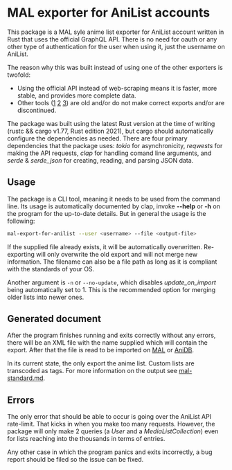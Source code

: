 # MAL exporter for AniList accounts

This package is a MAL syle anime list exporter for AniList account written in Rust that uses the official GraphQL API. There is no need for oauth or any other type of authentication for the user when using it, just the username on AniList. 

The reason why this was built instead of using one of the other exporters is twofold:
- Using the official API instead of web-scraping means it is faster, more stable, and provides more complete data.
- Other tools ([1](https://anilist.co/forum/thread/4381) [2](https://malscraper.azurewebsites.net/) [3](https://github.com/nathanwentworth/anilist-to-mal)) are old and/or do not make correct exports and/or are discontinued.

The package was built using the latest Rust version at the time of writing (rustc && cargo v1.77, Rust edition 2021), but cargo should automatically configure the dependencies as needed. There are four primary dependencies that the package uses: *tokio* for asynchronicity, *reqwests* for making the API requests, *clap* for handling comand line arguments, and *serde* & *serde\_json* for creating, reading, and parsing JSON data.

## Usage

The package is a CLI tool, meaning it needs to be used from the command line. Its usage is automatically documented by clap, invoke **--help** or **-h** on the program for the up-to-date details. But in general the usage is the following:

```bash
mal-export-for-anilist --user <username> --file <output-file>
```

If the supplied file already exists, it will be automatically overwritten. Re-exporting will only overwrite the old export and will not merge new information. The filename can also be a file path as long as it is compliant with the standards of your OS.

Another argument is `-n` or `--no-update`, which disables *update_on_import* being automatically set to 1. This is the recommended option for merging older lists into newer ones. 

## Generated document

After the program finishes running and exits correctly without any errors, there will be an XML file with the name supplied which will contain the export. After that the file is read to be imported on [MAL](https://myanimelist.net/import.php) or [AniDB](https://anidb.net/user/import/).

In its current state, the only export the anime list. Custom lists are transcoded as tags. For more information on the output see [mal-standard.md](mal-standard.md).

## Errors

The only error that should be able to occur is going over the AniList API rate-limit. That kicks in when you make too many requests. However, the package will only make 2 queries (a *User* and a *MediaListCollection*) even for lists reaching into the thousands in terms of entries. 

Any other case in which the program panics and exits incorrectly, a bug report should be filed so the issue can be fixed.
